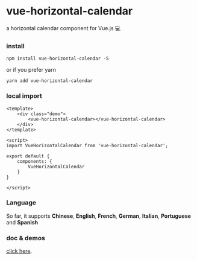 # vue-horizontal-calendar

a horizontal calendar component for Vue.js :computer:

### install
```
npm install vue-horizontal-calendar -S
```
or if you prefer yarn
```
yarn add vue-horizontal-calendar
```

### local import
```
<template>
    <div class="demo">
        <vue-horizontal-calendar></vue-horizontal-calendar>
    </div>
</template>

<script>
import VueHorizontalCalendar from 'vue-horizontal-calendar';

export default {
    components: {
        VueHorizontalCalendar
    }
}

</script>
```
### Language

So far, it supports **Chinese**, **English**, **French**, **German**, **Italian**, **Portuguese** and **Spanish**

### doc & demos
[click here](http://calendar.wantalone.com/).

